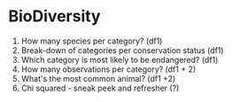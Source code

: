 # BioDiversity
1. How many species per category? (df1) 
2. Break-down of categories per conservation status (df1)
3. Which category is most likely to be endangered? (df1)
4. How many observations per category? (df1 + 2) 
5. What's the most common animal? (df1 +2)
6. Chi squared - sneak peek and refresher (?)